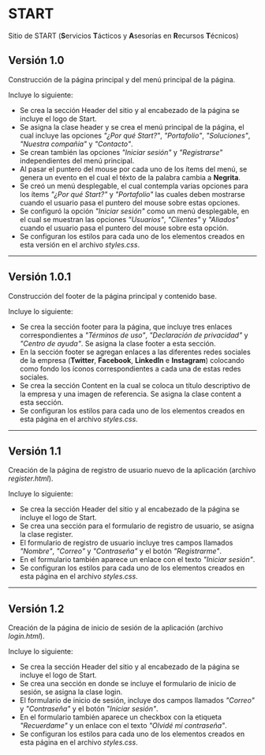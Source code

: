 # START
Sitio de START (**S**ervicios **T**ácticos y **A**sesorías en **R**ecursos **T**écnicos)

## Versión 1.0
Construcción de la página principal y del menú principal de la página.

Incluye lo siguiente:
* Se crea la sección Header del sitio y al encabezado de la página se incluye el logo de Start. 
* Se asigna la clase header y se crea el menú principal de la página, el cual incluye las opciones *"¿Por qué Start?"*, *"Portafolio"*, *"Soluciones"*, *"Nuestra compañía"* y *"Contacto"*.
* Se crean también las opciones *"Iniciar sesión"* y *"Registrarse"* independientes del menú principal. 
* Al pasar el puntero del mouse por cada uno de los ítems del menú, se genera un evento en el cual el téxto de la palabra cambia a **Negrita**. 
* Se creó un menú desplegable, el cual contempla varias opciones para los ítems *"¿Por qué Start?"* y *"Portafolio"* las cuales deben mostrarse cuando el usuario pasa el puntero del mouse sobre estas opciones.
* Se configuró la opción *"Iniciar sesión"* como un menú desplegable, en el cual se muestran las opciones *"Usuarios"*, *"Clientes"* y *"Aliados"* cuando el usuario pasa el puntero del mouse sobre esta opción.
* Se configuran los estilos para cada uno de los elementos creados en esta versión en el archivo *styles.css*.

--------------------------
## Versión 1.0.1
Construcción del footer de la página principal y contenido base.

Incluye lo siguiente:
* Se crea la sección footer para la página, que incluye tres enlaces correspondientes a *"Términos de uso"*,   *"Declaración de privacidad"* y *"Centro de ayuda"*. Se asigna la clase footer a esta sección.
* En la sección footer se agregan enlaces a las diferentes redes sociales de la empresa (**Twitter**, **Facebook**, **LinkedIn** e **Instagram**) colocando como fondo los íconos correspondientes a cada una de estas redes sociales.
* Se crea la sección Content en la cual se coloca un título descriptivo de la empresa y una imagen de referencia. Se asigna la clase content a esta sección.
* Se configuran los estilos para cada uno de los elementos creados en esta página en el archivo *styles.css*.

---------------------------
## Versión 1.1
Creación de la página de registro de usuario nuevo de la aplicación (archivo *register.html*).

Incluye lo siguiente:
* Se crea la sección Header del sitio y al encabezado de la página se incluye el logo de Start.
* Se crea una sección para el formulario de registro de usuario, se asigna la clase register.
* El formulario de registro de usuario incluye tres campos llamados *"Nombre"*, *"Correo"* y *"Contraseña"* y el botón *"Registrarme"*. 
* En el formulario también aparece un enlace con el texto *"Iniciar sesión"*.
* Se configuran los estilos para cada uno de los elementos creados en esta página en el archivo *styles.css*.

---------------------------
## Versión 1.2
Creación de la página de inicio de sesión de la aplicación (archivo *login.html*).

Incluye lo siguiente:
* Se crea la sección Header del sitio y al encabezado de la página se incluye el logo de Start.
* Se crea una sección en donde se incluye el formulario de inicio de sesión, se asigna la clase login.
* El formulario de inicio de sesión, incluye dos campos llamados *"Correo"* y *"Contraseña"* y el botón 
  *"Iniciar sesión"*.
* En el formulario también aparece un checkbox con la etiqueta *"Recuerdame"* y un enlace con el texto 
  *"Olvidé mi contraseña"*.
* Se configuran los estilos para cada uno de los elementos creados en esta página en el archivo *styles.css*.